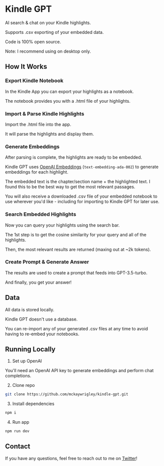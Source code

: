 # Kindle GPT

AI search & chat on your Kindle highlights.

Supports .csv exporting of your embedded data.

Code is 100% open source.

Note: I recommend using on desktop only.

## How It Works

### Export Kindle Notebook

In the Kindle App you can export your highlights as a notebook.

The notebook provides you with a .html file of your highlights.

### Import & Parse Kindle Highlights

Import the .html file into the app.

It will parse the highlights and display them.

### Generate Embeddings

After parsing is complete, the highlights are ready to be embedded.

Kindle GPT uses [OpenAI Embeddings](https://platform.openai.com/docs/guides/embeddings) (`text-embedding-ada-002`) to generate embeddings for each highlight.

The embedded text is the chapter/section name + the highlighted text. I found this to be the best way to get the most relevant passages.

You will also receive a downloaded .csv file of your embedded notebook to use wherever you'd like - including for importing to Kindle GPT for later use.

### Search Embedded Highlights

Now you can query your highlights using the search bar.

The 1st step is to get the cosine similarity for your query and all of the highlights.

Then, the most relevant results are returned (maxing out at ~2k tokens).

### Create Prompt & Generate Answer

The results are used to create a prompt that feeds into GPT-3.5-turbo.

And finally, you get your answer!

## Data

All data is stored locally.

Kindle GPT doesn't use a database.

You can re-import any of your generated .csv files at any time to avoid having to re-embed your notebooks.

## Running Locally

1. Set up OpenAI

You'll need an OpenAI API key to generate embeddings and perform chat completions.

2. Clone repo

```bash
git clone https://github.com/mckaywrigley/kindle-gpt.git
```

3. Install dependencies

```bash
npm i
```

4. Run app

```bash
npm run dev
```

## Contact

If you have any questions, feel free to reach out to me on [Twitter](https://twitter.com/mckaywrigley)!
